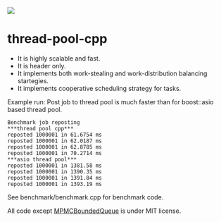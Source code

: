 ![](https://travis-ci.org/Warchant/thread-pool-cpp.svg?branch=master)

thread-pool-cpp
=================

 * It is highly scalable and fast.
 * It is header only.
 * It implements both work-stealing and work-distribution balancing startegies.
 * It implements cooperative scheduling strategy for tasks.

Example run:
Post job to thread pool is much faster than for boost::asio based thread pool.

    Benchmark job reposting
    ***thread pool cpp***
    reposted 1000001 in 61.6754 ms
    reposted 1000001 in 62.0187 ms
    reposted 1000001 in 62.8785 ms
    reposted 1000001 in 70.2714 ms
    ***asio thread pool***
    reposted 1000001 in 1381.58 ms
    reposted 1000001 in 1390.35 ms
    reposted 1000001 in 1391.84 ms
    reposted 1000001 in 1393.19 ms

See benchmark/benchmark.cpp for benchmark code.

All code except [MPMCBoundedQueue](https://github.com/inkooboo/thread-pool-cpp/blob/master/thread_pool/mpsc_bounded_queue.hpp)
is under MIT license.

